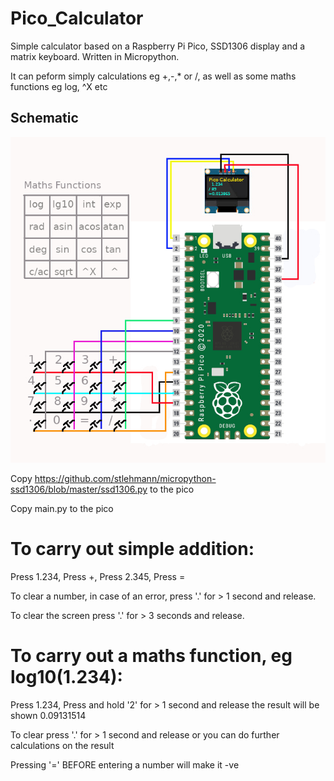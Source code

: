 # Pico_Calculator

Simple calculator based on a Raspberry Pi Pico, SSD1306 display and a matrix keyboard.
Written in Micropython.

It can peform simply calculations eg +,-,* or /, as well as some maths functions eg log, ^X etc

## Schematic
![schematic](calculator.jpg)

Copy https://github.com/stlehmann/micropython-ssd1306/blob/master/ssd1306.py to the pico

Copy main.py to the pico

# To carry out simple addition:
Press 1.234,
Press +,
Press 2.345,
Press =

To clear a number, in case of an error, press '.' for > 1 second and release.

To clear the screen press '.' for > 3 seconds and release.

# To carry out a maths function, eg log10(1.234):

Press 1.234,
Press and hold '2' for > 1 second and release
the result will be shown 0.09131514

To clear press '.' for > 1 second and release
or you can do further calculations on the result

Pressing '=' BEFORE entering a number will make it -ve
